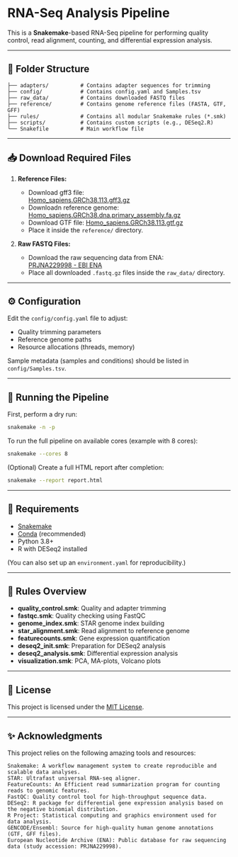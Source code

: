 # RNA-Seq Analysis Pipeline

This is a **Snakemake**-based RNA-Seq pipeline for performing quality control, read alignment, counting, and differential expression analysis.

---

## 📂 Folder Structure
```
├── adapters/          # Contains adapter sequences for trimming
├── config/            # Contains config.yaml and Samples.tsv
├── raw_data/          # Contains downloaded FASTQ files
├── reference/         # Contains genome reference files (FASTA, GTF, GFF)
├── rules/             # Contains all modular Snakemake rules (*.smk)
├── scripts/           # Contains custom scripts (e.g., DESeq2.R)
└── Snakefile          # Main workflow file
```

---

## 📥 Download Required Files

1. **Reference Files:**
   - Download gff3 file:  
     [Homo_sapiens.GRCh38.113.gff3.gz](https://ftp.ensembl.org/pub/release-113/gff3/homo_sapiens/Homo_sapiens.GRCh38.113.gff3.gz)
   - Downloadn reference genome:
     [Homo_sapiens.GRCh38.dna.primary_assembly.fa.gz](https://ftp.ensembl.org/pub/release-113/fasta/homo_sapiens/dna)
   - Download GTF file:
     [Homo_sapiens.GRCh38.113.gtf.gz](https://ftp.ensembl.org/pub/release-113/gff3/homo_sapiens/Homo_sapiens.GRCh38.113.gff3.gz)
   - Place it inside the `reference/` directory.

2. **Raw FASTQ Files:**
   - Download the raw sequencing data from ENA:  
     [PRJNA229998 - EBI ENA](https://www.ebi.ac.uk/ena/browser/view/PRJNA229998)
   - Place all downloaded `.fastq.gz` files inside the `raw_data/` directory.

---

## ⚙️ Configuration
Edit the `config/config.yaml` file to adjust:
- Quality trimming parameters
- Reference genome paths
- Resource allocations (threads, memory)

Sample metadata (samples and conditions) should be listed in `config/Samples.tsv`.

---

## 🚀 Running the Pipeline

First, perform a dry run:

```bash
snakemake -n -p
```

To run the full pipeline on available cores (example with 8 cores):

```bash
snakemake --cores 8
```

(Optional) Create a full HTML report after completion:

```bash
snakemake --report report.html
```

---

## 🔧 Requirements

- [Snakemake](https://snakemake.readthedocs.io/)
- [Conda](https://docs.conda.io/en/latest/) (recommended)
- Python 3.8+
- R with DESeq2 installed

(You can also set up an `environment.yaml` for reproducibility.)

---

## 📜 Rules Overview

- **quality_control.smk**: Quality and adapter trimming
- **fastqc.smk**: Quality checking using FastQC
- **genome_index.smk**: STAR genome index building
- **star_alignment.smk**: Read alignment to reference genome
- **featurecounts.smk**: Gene expression quantification
- **deseq2_init.smk**: Preparation for DESeq2 analysis
- **deseq2_analysis.smk**: Differential expression analysis
- **visualization.smk**: PCA, MA-plots, Volcano plots

---

## 📄 License

This project is licensed under the [MIT License](LICENSE).

---

## ✨ Acknowledgments
This project relies on the following amazing tools and resources:

    Snakemake: A workflow management system to create reproducible and scalable data analyses.
    STAR: Ultrafast universal RNA-seq aligner.
    FeatureCounts: An Efficient read summarization program for counting reads to genomic features.
    FastQC: Quality control tool for high-throughput sequence data.
    DESeq2: R package for differential gene expression analysis based on the negative binomial distribution.
    R Project: Statistical computing and graphics environment used for data analysis.
    GENCODE/Ensembl: Source for high-quality human genome annotations (GTF, GFF files).
    European Nucleotide Archive (ENA): Public database for raw sequencing data (study accession: PRJNA229998).
